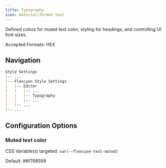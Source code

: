 ```yaml
---
title: Typography
icon: material/format-text
---
```


Defined colors for muted text color, styling for headings, and controlling UI font sizes.

Accepted Formats: HEX 

## Navigation
```md
Style Settings
|-- ...
|-- Flexcyon Style Settings
|   |-- Editor
|   |   |-- ...
|   |   |-- Typography
|   |   |-- ...
|   |-- ...
|-- ...
```

## Configuration Options

### Muted text color
CSS Variable(s) targeted: `var(--flexcyon-text-muted)`

Default: #6f768599
